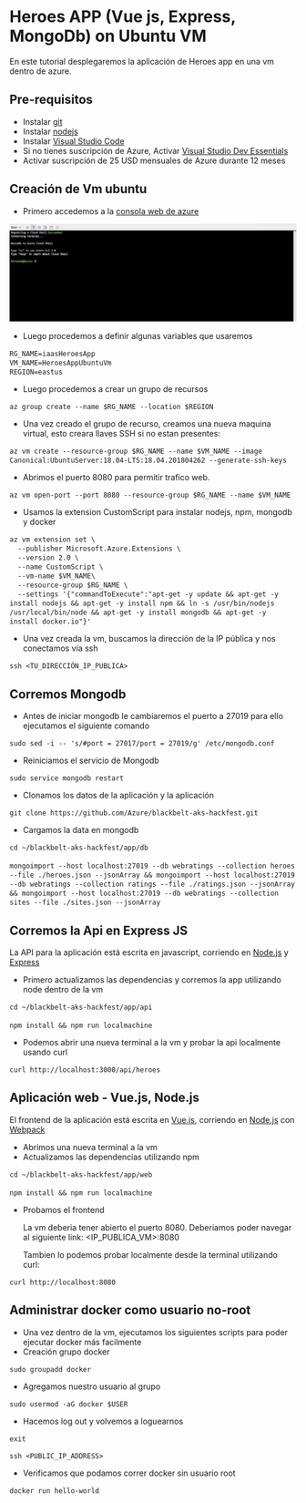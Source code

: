 #   Heroes APP (Vue js, Express, MongoDb) on Ubuntu VM

En este tutorial desplegaremos la aplicación de Heroes app en una vm dentro de azure.

## Pre-requisitos ##

*	Instalar [git](https://git-scm.com/downloads)
*	Instalar [nodejs](https://nodejs.org/es/download/)
*	Instalar [Visual Studio Code](https://code.visualstudio.com/download)
*	Si no tienes suscripción de Azure, Activar [Visual Studio Dev Essentials](https://www.visualstudio.com/es/dev-essentials/)
*	Activar suscripción de 25 USD mensuales de Azure durante 12 meses


##  Creación de Vm ubuntu

*   Primero accedemos a la [consola web de azure](http://shell.azure.com/)

<img src="images/webshell.PNG" width="550">

*   Luego procedemos a definir algunas variables que usaremos
```
RG_NAME=iaasHeroesApp  
VM_NAME=HeroesAppUbuntuVm
REGION=eastus
```

*   Luego procedemos a crear un grupo de recursos
```
az group create --name $RG_NAME --location $REGION
```

*   Una vez creado el grupo de recurso, creamos una nueva maquina virtual, esto creara llaves SSH si no estan presentes:
```
az vm create --resource-group $RG_NAME --name $VM_NAME --image Canonical:UbuntuServer:18.04-LTS:18.04.201804262 --generate-ssh-keys
```

*   Abrimos el puerto 8080 para permitir trafico web.

```
az vm open-port --port 8080 --resource-group $RG_NAME --name $VM_NAME
```
*   Usamos la extension CustomScript para instalar nodejs, npm, mongodb y docker
```
az vm extension set \
  --publisher Microsoft.Azure.Extensions \
  --version 2.0 \
  --name CustomScript \
  --vm-name $VM_NAME\
  --resource-group $RG_NAME \
  --settings '{"commandToExecute":"apt-get -y update && apt-get -y install nodejs && apt-get -y install npm && ln -s /usr/bin/nodejs /usr/local/bin/node && apt-get -y install mongodb && apt-get -y install docker.io"}'
```

*   Una vez creada la vm, buscamos la dirección de la IP pública y nos conectamos vía ssh
```
ssh <TU_DIRECCIÓN_IP_PUBLICA>
```

## Corremos Mongodb

*   Antes de iniciar mongodb le cambiaremos el puerto a 27019 para ello ejecutamos el siguiente comando

```
sudo sed -i -- 's/#port = 27017/port = 27019/g' /etc/mongodb.conf
```
*   Reiniciamos el servicio de Mongodb
```
sudo service mongodb restart
```
*   Clonamos los datos de la aplicación y la aplicación
```
git clone https://github.com/Azure/blackbelt-aks-hackfest.git
```

*   Cargamos la data en mongodb
```
cd ~/blackbelt-aks-hackfest/app/db

mongoimport --host localhost:27019 --db webratings --collection heroes --file ./heroes.json --jsonArray && mongoimport --host localhost:27019 --db webratings --collection ratings --file ./ratings.json --jsonArray && mongoimport --host localhost:27019 --db webratings --collection sites --file ./sites.json --jsonArray
```

## Corremos la Api en Express JS

La API para la aplicación está escrita en javascript, corriendo en [Node.js](https://nodejs.org/en/ "Node.js Homepage") y [Express](http://expressjs.com/ "Express Homepage")

* Primero actualizamos las dependencias y corremos la app utilizando node dentro de la vm

```
cd ~/blackbelt-aks-hackfest/app/api

npm install && npm run localmachine
```

* Podemos abrir una nueva terminal a la vm y probar la api localmente usando curl

```
curl http://localhost:3000/api/heroes
```
    

## Aplicación web - Vue.js, Node.js

El frontend de la aplicación está escrita en [Vue.js](https://vuejs.org/Vue "Vue.js Homepage"), corriendo en [Node.js](https://nodejs.org/en/ "Node.js Homepage") con [Webpack](https://webpack.js.org/ "Webpack Homepage")

* Abrimos una nueva terminal a la vm
* Actualizamos las dependencias utilizando npm

```
cd ~/blackbelt-aks-hackfest/app/web

npm install && npm run localmachine
```
* Probamos el frontend

    La vm deberia tener abierto el puerto 8080. Deberiamos poder navegar al siguiente link: <IP_PUBLICA_VM>:8080 

    Tambien lo podemos probar localmente desde la terminal utilizando curl:
```
curl http://localhost:8080
```


## Administrar docker como usuario no-root
*   Una vez dentro de la vm, ejecutamos los siguientes scripts para poder ejecutar docker más facilmente
*   Creación grupo docker
```
sudo groupadd docker
```
*   Agregamos nuestro usuario al grupo
```
sudo usermod -aG docker $USER
```
*   Hacemos log out y volvemos a loguearnos
```
exit
```
```
ssh <PUBLIC_IP_ADDRESS>
```

*   Verificamos que podamos correr docker sin usuario root
```
docker run hello-world
```
